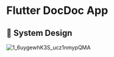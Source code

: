 # Flutter DocDoc App



## 🎨 System Design
![1_6uygewhK3S_ucz1nmypQMA](https://github.com/AbdoAlHady/Flutter_Advanced_App/assets/111652945/50d8ce79-cef4-435c-8628-3295bed4c9d3)
